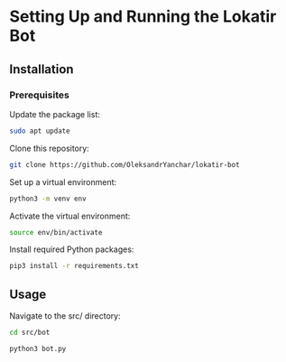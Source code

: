 # Setting Up and Running the Lokatir Bot


## Installation


### Prerequisites

 Update the package list:

```bash
sudo apt update
```
      
 Clone this repository:

```bash
git clone https://github.com/OleksandrYanchar/lokatir-bot
```

 Set up a virtual environment:

```bash
python3 -m venv env
```

 Activate the virtual environment:
    
```bash
source env/bin/activate
```
 Install required Python packages:

```bash
pip3 install -r requirements.txt
```


## Usage 

Navigate to the src/ directory:

```bash
cd src/bot
```

```bash
python3 bot.py
```
